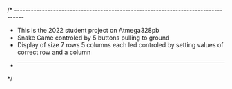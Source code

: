 /*	---------------------------------------------------------------------------------
 *	This is the 2022 student project on Atmega328pb   
 * 	Snake Game controled by 5 buttons pulling to ground 
 * 	Display of size 7 rows 5 columns each led controled by setting values of correct row and a column
 *  ----------------------------------------------------------------------------------
*/
